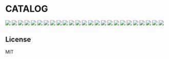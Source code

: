 # CATALOG

<img src="A.1.0-export.png">

<img src="A.1.0-import.png">

<img src="A.1.1-import.png">


<img src="A.1.2-import.png">
<img src="A.2.0-export.png">

<img src="A.2.0-import.png">

<img src="A.2.1-export.png">
<img src="A.2.1-import.png">

<img src="A.3.0-export.png">

<img src="A.3.0-import.png">

<img src="A.4.0-export.png">
<img src="A.4.0-import.png">

<img src="A.4.1-import.png">


<img src="B.1.0-export.png">
<img src="B.1.0-import.png">

<img src="B.2.0-export.png">
<img src="B.2.0-import.png">


<img src="C.1.0-export.png">
<img src="C.1.0-import.png">


<img src="C.1.1-export.png">
<img src="C.1.1-import.png">

<img src="C.2.0-export.png">
<img src="C.2.0-import.png">

<img src="C.3.0-export.png">
<img src="C.3.0-import.png">


## License 

MIT

